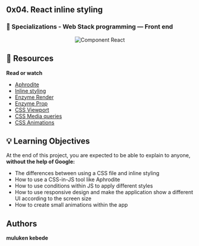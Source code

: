 ## 0x04. React inline styling

### :open_file_folder: Specializations - Web Stack programming ― Front end


<p align="center">
    <img src="https://miro.medium.com/max/2000/1*8slP0diGduUQy3qk9N7HsQ.png" alt="Component React">
</p>

## :closed_book: Resources

**Read or watch**

* [Aphrodite](https://github.com/khan/aphrodite)
* [Inline styling](https://reactjs.org/docs/dom-elements.html#style)
* [Enzyme Render](https://enzymejs.github.io/enzyme/docs/api/ShallowWrapper/render.html)
* [Enzyme Prop](https://enzymejs.github.io/enzyme/docs/api/ShallowWrapper/prop.html)
* [CSS Viewport](https://www.w3schools.com/css/css_rwd_viewport.asp)
* [CSS Media queries](https://www.w3schools.com/css/css_rwd_mediaqueries.asp)
* [CSS Animations](https://www.w3schools.com/css/css3_animations.asp)



## :bulb: Learning Objectives
At the end of this project, you are expected to be able to explain to anyone, **without the help of Google:**

* The differences between using a CSS file and inline styling
* How to use a CSS-in-JS tool like Aphrodite
* How to use conditions within JS to apply different styles
* How to use responsive design and make the application show a different UI according to the screen size
* How to create small animations within the app

## Authors 

**muluken kebede** 
